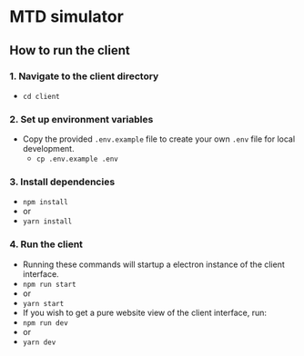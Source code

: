 # MTD simulator 

## How to run the client 
### 1. Navigate to the client directory 
  - `cd client`
### 2. Set up environment variables 
- Copy the provided `.env.example` file to create your own `.env` file for local development.
  - `cp .env.example .env`
### 3. Install dependencies 
  - `npm install`
  - or 
  - `yarn install`
### 4. Run the client 
- Running these commands will startup a electron instance of the client interface. 
-  `npm run start`
-  or 
-  `yarn start`
- If you wish to get a pure website view of the client interface, run:
- `npm run dev`
- or 
- `yarn dev`